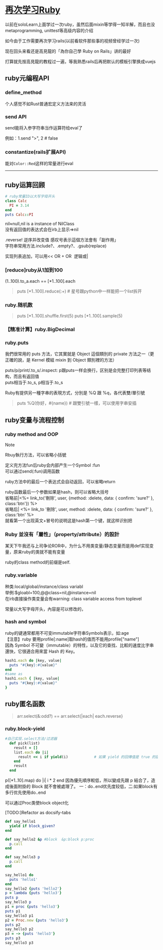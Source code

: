 # [再次学习Ruby](/2019/10/learn_ruby.md)

以前在soloLearn上面学过一次ruby，虽然后面mixin等学得一知半解，而且也没metaprogramming, unittest等高级内容的介绍

如今由于工作需要再次学习rails(以前看软件那些事的视频曾经学过一次)

现在回头来看还是高見龍的「為你自己學 Ruby on Rails」讲的最好

打算就先按高見龍的教程过一遍，等我熟悉rails后再把默认的模板引擎换成vuejs

## ruby元编程API

### define_method

个人感觉不如Rust普通宏定义方法来的灵活

### send API

send能将入参字符串当作运算符给eval了

例如：1.send ">", 2 # false

### constantize(rails扩展API)

能对`Color::Red`这样的常量进行eval

---

## ruby运算回顾

```ruby
# ruby常量ID以大写字母开头
class Calc
  PI = 3.14
end
puts Calc::PI
```

nil≈null,nil is a instance of NilClass  
没有返回值的表达式会在irb上显示=>nil

.reverse! 逆序并改变值 感叹号表示這個方法會有「副作用」  
字符串常用方法.include?、.empty?、.gsub(replace)

实现列表追加，可以用<< OR + OR  逻辑或|

### [reduce]ruby从1加到100

(1..100).to_a.each ==  [*1..100].each

> puts [*1..100].reduce(:+) # 星号跟python中一样能把一个list拆开


### ruby.随机数

> puts [*1..100].shuffle.first(5)
> puts [*1..100].sample(5)

### 【精准计算】ruby.BigDecimal

### ruby.puts

我們很常用的 puts 方法，它其實就是 Object 這個類別的 private 方法之一（更正確的說，是 Kernel 模組 mixin 到 Object 類別裡的方法）

puts/p/print/.to_s/.inspect: p跟puts一样会换行，区别是会完整打印列表等结构，而且有返回值  
puts相当于.to_s, p相当于.to_s

Ruby有提供另一種字串的表現方式，分別是 %Q 跟 %q，各代表雙/單引號  
> puts %Q(你好，#{name}) # 跟雙引號一樣，可以使用字串安插  

## ruby变量与流程控制

### ruby method and OOP

> [!NOTE]
> Rbuy執行方法，可以省略小括號

定义完方法fun后ruby会内部产生一个Symbol  :fun  
可以通过send(:fun)调用函数

ruby方法中的最后一个表达式会自动返回，可以省略return

ruby函数最后一个参数如果是hash，则可以省略大括号  
  省略前|<%= link_to('刪除', user, {method: :delete, data: { confirm: 'sure?' }, class:'btn'}) %>  
  省略后| <%= link_to '刪除', user, method: :delete, data: { confirm: 'sure?' }, class:'btn' %>  
  就看第一个出现英文+冒号的说明这是hash第一个键，就这样识别把

### Ruby 並沒有「屬性」（property/attribute）的設計

某天下午我还与上司争论ROR中，为什么不用类变量/静态变量而是用def实现变量，原来ruby的类就不能有变量

ruby的class method的前缀是self.

### ruby.variable

种类:local/global/instance/class variabl  
举例:$gloabl=100,@@class=nil,@instance=nil  
在irb直接操作类变量会有warning: class variable access from toplevel  

常量以大写字母开头，內容是可以修改的，

### hash and symbol

ruby的键通常都用不可变immutable字符串Symbols表示，如:age  
【注意】ruby 要用profile[:name]取hash的值而不能用profile["name"]  
因為 Symbol 不可變（immutable）的特性，以及它的查找、比較的速度比字串還快，它很適合用來當 Hash 的 Key。  

```ruby
hash1.each do |key, value|
  puts "#{key}:#{value}"
end
#same as
hash1.each { |key, value|
  puts "#{key}:#{value}"
}
```

## ruby匿名函数

> arr.select(&:odd?) == arr.select{|each| each.reverse}

### ruby.block-yield

```ruby
#自己实现.select方法/过滤器
  def pick(list)
    result = []
    list.each do |i|
      result << i if yield(i)            # 如果 yield 的回傳值是 true 的話...
    end
    result
  end
```

p([*1..10].map) do |i| i * 2 end
因為優先順序較低，所以變成先跟 p 結合了，造成後面附掛的 Block 就不會被處理了。
一：do..end优先度较低，二:如果block有多行优先使用do..end

可以通过Proc类使block object化

[TODO:]Refactor as docsify-tabs

```ruby
def say_hello1
  yield if block_given?
end

def say_hello2 &p #block  &p:block p:proc
  p.call
end

def say_hello3 p
  p.call
end

say_hello1 do
  puts 'hello1'
end
say_hello2 {puts 'hello2'}
p = lambda {puts 'hello3'}
puts p
say_hello3 p
p1 = proc {puts 'hello3'}
puts p1
say_hello3 p1
p2 = Proc.new {puts 'hello3'}
puts p2
say_hello3 p2
p3 = -> {puts 'hello3'}
puts p3
say_hello3 p3
```
